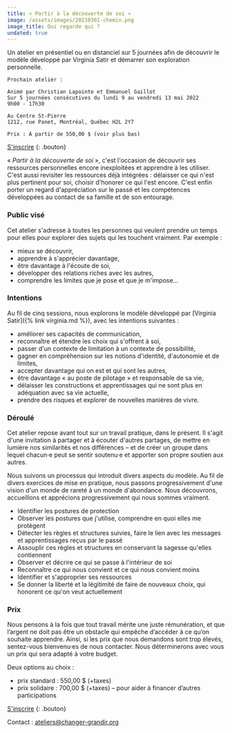 ```yaml
---
title: « Partir à la découverte de soi »
image: /assets/images/20210301-chemin.png
image_title: Qui regarde qui ?
undated: true
---
```


Un atelier en présentiel ou en distanciel sur 5 journées afin de découvrir le
modèle développé par Virginia Satir et démarrer son exploration personnelle.

```
Prochain atelier :

Animé par Christian Lapointe et Emmanuel Gaillot
Sur 5 journées consécutives du lundi 9 au vendredi 13 mai 2022
9h00 - 17h30

Au Centre St-Pierre
1212, rue Panet, Montréal, Québec H2L 2Y7

Prix : À partir de 550,00 $ (voir plus bas)
```

[S'inscrire](https://www.eventbrite.com/e/inscription-partir-a-la-decouverte-de-soi-avec-satir-298466610667)
{: .bouton}

« _Partir à la découverte de soi_ », c'est l'occasion de découvrir ses
ressources personnelles encore inexploitées et apprendre à les utiliser. C'est
aussi revisiter les ressources déjà intégrées : délaisser ce qui n'est plus
pertinent pour soi, choisir d'honorer ce qui l'est encore. C'est enfin porter
un regard d'appréciation sur le passé et les compétences développées au contact
de sa famille et de son entourage.

### Public visé

Cet atelier s'adresse à toutes les personnes qui veulent prendre un temps pour
elles pour explorer des sujets qui les touchent vraiment. Par exemple&nbsp;:
- mieux se découvrir,
- apprendre à s'apprécier davantage,
- être davantage à l'écoute de soi,
- développer des relations riches avec les autres,
- comprendre les limites que je pose et que je m'impose…

### Intentions

Au fil de cinq sessions, nous explorons le modèle développé par [Virginia
Satir]({% link virginia.md %}), avec les intentions suivantes :
- améliorer ses capacités de communication,
- reconnaître et étendre les choix qui s'offrent à soi,
- passer d'un contexte de limitation à un contexte de possibilité,
- gagner en compréhension sur les notions d'identité, d'autonomie et de
  limites,
- accepter davantage qui on est et qui sont les autres,
- être davantage « au poste de pilotage » et responsable de sa vie,
- délaisser les constructions et apprentissages qui ne sont plus en adéquation
  avec sa vie actuelle,
- prendre des risques et explorer de nouvelles manières de vivre.

### Déroulé

Cet atelier repose avant tout sur un travail pratique, dans le présent. Il
s'agit d'une invitation à partager et à écouter d'autres partages, de mettre en
lumière nos similarités et nos différences – et de créer un groupe dans lequel
chacun·e peut se sentir soutenu·e et apporter son propre soutien aux autres.

Nous suivons un processus qui introduit divers aspects du modèle. Au fil de
divers exercices de mise en pratique, nous passons progressivement d'une vision
d'un monde de rareté à un monde d'abondance. Nous découvrons, accueillons et
apprécions progressivement qui nous sommes vraiment.
- Identifier les postures de protection
- Observer les postures que j'utilise, comprendre en quoi elles me protègent
- Détecter les règles et structures suivies, faire le lien avec les messages et
  apprentissages reçus par le passé
- Assouplir ces règles et structures en conservant la sagesse qu'elles contiennent
- Observer et décrire ce qui se passe à l'intérieur de soi
- Reconnaître ce qui nous convient et ce qui nous convient moins
- Identifier et s'approprier ses ressources
- Se donner la liberté et la légitimité de faire de nouveaux choix, qui
  honorent ce qu'on veut actuellement

### Prix

Nous pensons à la fois que tout travail mérite une juste rémunération, et que
l’argent ne doit pas être un obstacle qui empêche d’accéder à ce qu’on souhaite
apprendre. Ainsi, si les prix que nous demandons sont trop élevés, sentez-vous
bienvenu·es de nous contacter. Nous déterminerons avec vous un prix qui sera
adapté à votre budget.

Deux options au choix :

- prix standard : 550,00 $ (+taxes)
- prix solidaire : 700,00 $ (+taxes) – pour aider à financer d’autres participations

[S'inscrire](https://www.eventbrite.com/e/inscription-partir-a-la-decouverte-de-soi-avec-satir-298466610667)
{: .bouton}

Contact : [ateliers@changer-grandir.org](mailto:ateliers@changer-grandir.org)

